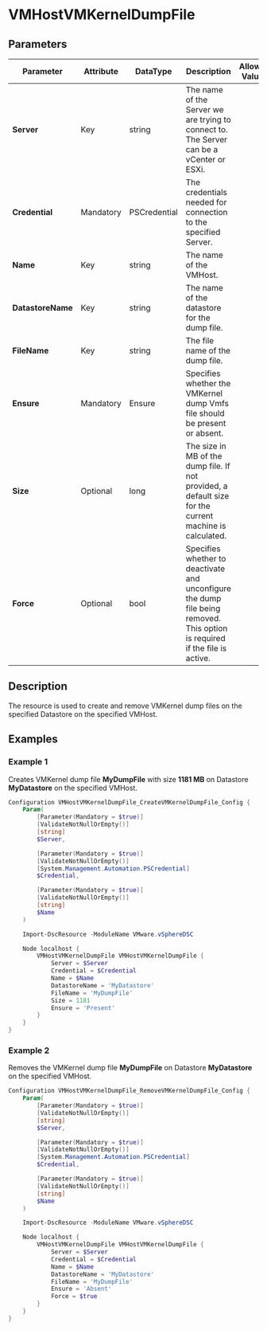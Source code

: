 # VMHostVMKernelDumpFile

## Parameters

| Parameter | Attribute | DataType | Description | Allowed Values |
| --- | --- | --- | --- | --- |
| **Server** | Key | string | The name of the Server we are trying to connect to. The Server can be a vCenter or ESXi. ||
| **Credential** | Mandatory | PSCredential | The credentials needed for connection to the specified Server. ||
| **Name** | Key | string | The name of the VMHost. ||
| **DatastoreName** | Key | string | The name of the datastore for the dump file. ||
| **FileName** | Key | string | The file name of the dump file. ||
| **Ensure** | Mandatory | Ensure | Specifies whether the VMKernel dump Vmfs file should be present or absent. ||
| **Size** | Optional | long | The size in MB of the dump file. If not provided, a default size for the current machine is calculated. ||
| **Force** | Optional | bool | Specifies whether to deactivate and unconfigure the dump file being removed. This option is required if the file is active. ||

## Description

The resource is used to create and remove VMKernel dump files on the specified Datastore on the specified VMHost.

## Examples

### Example 1

Creates VMKernel dump file **MyDumpFile** with size **1181 MB** on Datastore **MyDatastore** on the specified VMHost.

```powershell
Configuration VMHostVMKernelDumpFile_CreateVMKernelDumpFile_Config {
    Param(
        [Parameter(Mandatory = $true)]
        [ValidateNotNullOrEmpty()]
        [string]
        $Server,

        [Parameter(Mandatory = $true)]
        [ValidateNotNullOrEmpty()]
        [System.Management.Automation.PSCredential]
        $Credential,

        [Parameter(Mandatory = $true)]
        [ValidateNotNullOrEmpty()]
        [string]
        $Name
    )

    Import-DscResource -ModuleName VMware.vSphereDSC

    Node localhost {
        VMHostVMKernelDumpFile VMHostVMKernelDumpFile {
            Server = $Server
            Credential = $Credential
            Name = $Name
            DatastoreName = 'MyDatastore'
            FileName = 'MyDumpFile'
            Size = 1181
            Ensure = 'Present'
        }
    }
}
```

### Example 2

Removes the VMKernel dump file **MyDumpFile** on Datastore **MyDatastore** on the specified VMHost.

```powershell
Configuration VMHostVMKernelDumpFile_RemoveVMKernelDumpFile_Config {
    Param(
        [Parameter(Mandatory = $true)]
        [ValidateNotNullOrEmpty()]
        [string]
        $Server,

        [Parameter(Mandatory = $true)]
        [ValidateNotNullOrEmpty()]
        [System.Management.Automation.PSCredential]
        $Credential,

        [Parameter(Mandatory = $true)]
        [ValidateNotNullOrEmpty()]
        [string]
        $Name
    )

    Import-DscResource -ModuleName VMware.vSphereDSC

    Node localhost {
        VMHostVMKernelDumpFile VMHostVMKernelDumpFile {
            Server = $Server
            Credential = $Credential
            Name = $Name
            DatastoreName = 'MyDatastore'
            FileName = 'MyDumpFile'
            Ensure = 'Absent'
            Force = $true
        }
    }
}
```
